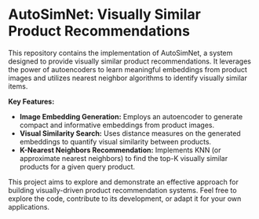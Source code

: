 # AutoSimNet: Visually Similar Product Recommendations

This repository contains the implementation of AutoSimNet, a system designed to provide visually similar product recommendations. It leverages the power of autoencoders to learn meaningful embeddings from product images and utilizes nearest neighbor algorithms to identify visually similar items.

**Key Features:**

*   **Image Embedding Generation:** Employs an autoencoder to generate compact and informative embeddings from product images.
*   **Visual Similarity Search:** Uses distance measures on the generated embeddings to quantify visual similarity between products.
*   **K-Nearest Neighbors Recommendation:** Implements KNN (or approximate nearest neighbors) to find the top-K visually similar products for a given query product.

This project aims to explore and demonstrate an effective approach for building visually-driven product recommendation systems. Feel free to explore the code, contribute to its development, or adapt it for your own applications.
